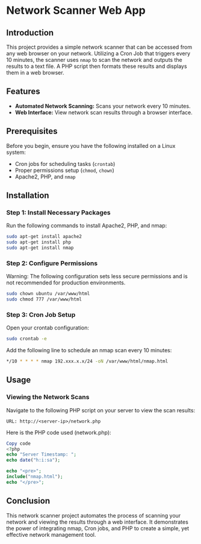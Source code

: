 # Network Scanner Web App

## Introduction
This project provides a simple network scanner that can be accessed from any web browser on your network. Utilizing a Cron Job that triggers every 10 minutes, the scanner uses `nmap` to scan the network and outputs the results to a text file. A PHP script then formats these results and displays them in a web browser.

## Features
- **Automated Network Scanning:** Scans your network every 10 minutes.
- **Web Interface:** View network scan results through a browser interface.

## Prerequisites
Before you begin, ensure you have the following installed on a Linux system:
- Cron jobs for scheduling tasks (`crontab`)
- Proper permissions setup (`chmod`, `chown`)
- Apache2, PHP, and `nmap`

## Installation

### Step 1: Install Necessary Packages
Run the following commands to install Apache2, PHP, and nmap:

```bash
sudo apt-get install apache2
sudo apt-get install php
sudo apt-get install nmap
```
### Step 2: Configure Permissions
Warning: The following configuration sets less secure permissions and is not recommended for production environments.

```bash
sudo chown ubuntu /var/www/html
sudo chmod 777 /var/www/html
```

### Step 3: Cron Job Setup
Open your crontab configuration:

```bash
sudo crontab -e
```

Add the following line to schedule an nmap scan every 10 minutes:
```bash
*/10 * * * * nmap 192.xxx.x.x/24 -oN /var/www/html/nmap.html
```

## Usage

### Viewing the Network Scans
Navigate to the following PHP script on your server to view the scan results:

```
URL: http://<server-ip>/network.php
```

Here is the PHP code used (network.php):

```php
Copy code
<?php
echo "Server Timestamp: ";
echo date("h:i:sa");

echo "<pre>";
include("nmap.html");
echo "</pre>";
```

## Conclusion
This network scanner project automates the process of scanning your network and viewing the results through a web interface. It demonstrates the power of integrating nmap, Cron jobs, and PHP to create a simple, yet effective network management tool.



